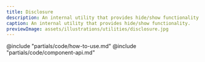```yaml
---
title: Disclosure
description: An internal utility that provides hide/show functionality.
caption: An internal utility that provides hide/show functionality.
previewImage: assets/illustrations/utilities/disclosure.jpg
---
```


<section data-tab="Code">
  @include "partials/code/how-to-use.md"
  @include "partials/code/component-api.md"
  <!-- @include "partials/code/showcase.md" -->
</section>

